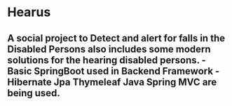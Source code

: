 # Hearus
A social project to Detect and alert for falls in the Disabled Persons also includes some modern solutions for the hearing disabled persons.
-Basic SpringBoot used in Backend Framework
-Hibernate Jpa Thymeleaf Java Spring MVC are being used.
-
